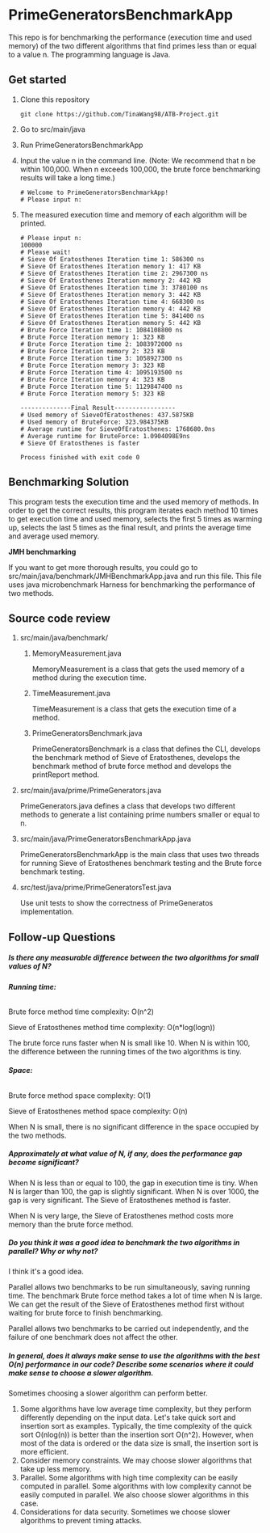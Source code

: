 # PrimeGeneratorsBenchmarkApp

This repo is for benchmarking the performance (execution time and used memory) of the two different algorithms that find primes less than or equal to a value n.  The programming language is Java.

## Get started

1. Clone this repository

   ```
   git clone https://github.com/TinaWang98/ATB-Project.git
   ```

2. Go to src/main/java

3. Run PrimeGeneratorsBenchmarkApp

4. Input the value n in the command line. (Note: We recommend that n be within 100,000. When n exceeds 100,000, the brute force benchmarking results will take a long time.)

   ```
   # Welcome to PrimeGeneratorsBenchmarkApp!
   # Please input n: 
   ```

5. The measured execution time and memory of each algorithm will be printed.

   ```
   # Please input n: 
   100000
   # Please wait!
   # Sieve Of Eratosthenes Iteration time 1: 586300 ns
   # Sieve Of Eratosthenes Iteration memory 1: 417 KB
   # Sieve Of Eratosthenes Iteration time 2: 2967300 ns
   # Sieve Of Eratosthenes Iteration memory 2: 442 KB
   # Sieve Of Eratosthenes Iteration time 3: 3780100 ns
   # Sieve Of Eratosthenes Iteration memory 3: 442 KB
   # Sieve Of Eratosthenes Iteration time 4: 668300 ns
   # Sieve Of Eratosthenes Iteration memory 4: 442 KB
   # Sieve Of Eratosthenes Iteration time 5: 841400 ns
   # Sieve Of Eratosthenes Iteration memory 5: 442 KB
   # Brute Force Iteration time 1: 1084108800 ns
   # Brute Force Iteration memory 1: 323 KB
   # Brute Force Iteration time 2: 1083972000 ns
   # Brute Force Iteration memory 2: 323 KB
   # Brute Force Iteration time 3: 1058927300 ns
   # Brute Force Iteration memory 3: 323 KB
   # Brute Force Iteration time 4: 1095193500 ns
   # Brute Force Iteration memory 4: 323 KB
   # Brute Force Iteration time 5: 1129847400 ns
   # Brute Force Iteration memory 5: 323 KB
   
   --------------Final Result-----------------
   # Used memory of SieveOfEratosthenes: 437.5875KB
   # Used memory of BruteForce: 323.984375KB
   # Average runtime for SieveOfEratosthenes: 1768680.0ns
   # Average runtime for BruteForce: 1.0904098E9ns
   # Sieve Of Eratosthenes is faster
   
   Process finished with exit code 0
   ```

## Benchmarking Solution 

This program tests the execution time and the used memory of methods. In order to get the correct results, this program iterates each method 10 times to get execution time and used memory, selects the first 5 times as warming up, selects the last 5 times as the final result, and prints the average time and average used memory.

**JMH benchmarking**

If you want to get more thorough results, you could go to src/main/java/benchmark/JMHBenchmarkApp.java and run this file. This file uses java microbenchmark Harness for benchmarking the performance of two methods.

## Source code review

1. src/main/java/benchmark/

   1. MemoryMeasurement.java

      MemoryMeasurement is a class that gets the used memory of a method during the execution time. 

   2. TimeMeasurement.java

      TimeMeasurement is a class that gets the execution time of a method.

   3. PrimeGeneratorsBenchmark.java

      PrimeGeneratorsBenchmark is a class that defines the CLI,  develops the benchmark method of Sieve of Eratosthenes, develops the benchmark method of brute force method and develops the printReport method.

2. src/main/java/prime/PrimeGenerators.java

   PrimeGenerators.java defines a class that develops two different methods to generate a list containing prime numbers smaller or equal to n.

3. src/main/java/PrimeGeneratorsBenchmarkApp.java

   PrimeGeneratorsBenchmarkApp is the main class that uses two threads for running Sieve of Eratosthenes benchmark testing and the Brute force benchmark testing.

4. src/test/java/prime/PrimeGeneratorsTest.java

   Use unit tests to show the correctness of PrimeGeneratos implementation.

   

## Follow-up Questions

##### Is there any measurable difference between the two algorithms for small values of N?

###### **Running time:**

Brute force method time complexity: O(n^2)

Sieve of Eratosthenes method time complexity: O(n*log(logn))

The brute force runs faster when N is small like 10. When N is within 100, the difference between the running times of the two algorithms is tiny.

###### **Space:**

Brute force method space complexity: O(1)

Sieve of Eratosthenes method space complexity: O(n)

When N is small, there is no significant difference in the space occupied by the two methods.

##### Approximately at what value of N, if any, does the performance gap become significant?

When N is less than or equal to 100, the gap in execution time is tiny. When N is larger than 100, the gap is slightly significant. When N is over 1000, the gap is very significant. The Sieve of Eratosthenes method is faster.

When N is very large, the Sieve of Eratosthenes method costs more memory than the brute force method.

##### Do you think it was a good idea to benchmark the two algorithms in parallel? Why or why not?

I think it's a good idea.

Parallel allows two benchmarks to be run simultaneously, saving running time. The benchmark Brute force method takes a lot of time when N is large. We can get the result of the Sieve of Eratosthenes method first without waiting for brute force to finish benchmarking.

Parallel allows two benchmarks to be carried out independently, and the failure of one benchmark does not affect the other.

##### In general, does it always make sense to use the algorithms with the best O(n) performance in our code? Describe some scenarios where it could make sense to choose a slower algorithm.

Sometimes choosing a slower algorithm can perform better.

1. Some algorithms have low average time complexity, but they perform differently depending on the input data. Let's take quick sort and insertion sort as examples. Typically, the time complexity of the quick sort O(nlog(n)) is better than the insertion sort O(n^2). However, when most of the data is ordered or the data size is small, the insertion sort is more efficient.
2. Consider memory constraints. We may choose slower algorithms that take up less memory.
3. Parallel. Some algorithms with high time complexity can be easily computed in parallel. Some algorithms with low complexity cannot be easily computed in parallel. We also choose slower algorithms in this case.
4. Considerations for data security. Sometimes we choose slower algorithms to prevent timing attacks.

